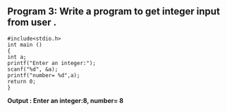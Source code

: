 ## Program 3: Write a program to get integer input from user .
```
#include<stdio.h>
int main ()
{
int a;
printf("Enter an integer:");
scanf("%d", &a);
printf("number= %d",a);
return 0;
}
```
**Output : Enter an integer:8, number= 8**
